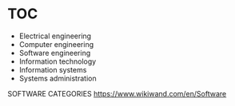 # TOC



- Electrical engineering
- Computer engineering
- Software engineering
- Information technology
- Information systems
- Systems administration


SOFTWARE CATEGORIES
https://www.wikiwand.com/en/Software
